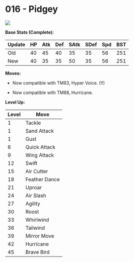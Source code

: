 # 016 - Pidgey
![][016]

**Base Stats (Complete):**

Update | HP | Atk | Def | SAtk | SDef | Spd | BST
---    | ---| --- | --- | ---  | ---  | --- | ---
Old    | 40 |  45 |  40 |  35  |  35  |  56  |  251
New    | 40 |  35 |  35 |  50  |  35  |  56  |  251

**Moves:**

 - Now compatible with TM83, Hyper Voice. (!!)

 - Now compatible with TM88, Hurricane.

**Level Up:**

Level | Move
---   | ---
  1   | Tackle
  1   | Sand Attack
  1   | Gust
  6   | Quick Attack
  9   | Wing Attack
 12   | Swift
 15   | Air Cutter
 18   | Feather Dance
 21   | Uproar
 24   | Air Slash
 27   | Agility
 30   | Roost
 33   | Whirlwind
 36   | Tailwind
 39   | Mirror Move
 42   | Hurricane
 45   | Brave Bird



[016]: /img/pokemon/016.png
